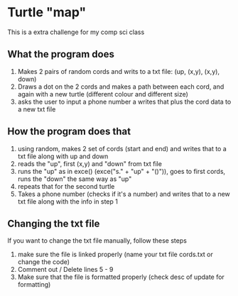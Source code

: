 # Turtle "map"
This is a extra challenge for my comp sci class

## What the program does
1. Makes 2 pairs of random cords and writs to a txt file: (up, (x,y), (x,y), down)
2. Draws a dot on the 2 cords and makes a path between each cord, and again with a new turtle (different colour and different size)
3. asks the user to input a phone number a writes that plus the cord data to a new txt file

## How the program does that
1. using random, makes 2 set of cords (start and end) and writes that to a txt file along with up and down
2. reads the "up", first (x,y) and "down" from txt file
3. runs the "up" as in exce() (exce("s." + "up" + "()")), goes to first cords, runs the "down" the same way as "up"
4. repeats that for the second turtle
5. Takes a phone number (checks if it's a number) and writes that to a new txt file along with the info in step 1

## Changing the txt file
If you want to change the txt file manually, follow these steps
1. make sure the file is linked properly (name your txt file cords.txt or change the code)
2. Comment out / Delete lines 5 - 9
3. Make sure that the file is formatted properly (check desc of update for formatting)

